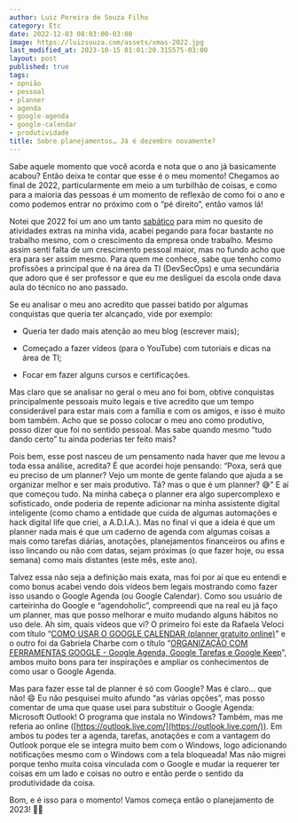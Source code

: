 ```yaml
---
author: Luiz Pereira de Souza Filho
category: Etc
date: 2022-12-03 08:03:00-03:00
image: https://luizsouza.com/assets/xmas-2022.jpg
last_modified_at: 2023-10-15 01:01:20.315575-03:00
layout: post
published: true
tags:
- opnião
- pessoal
- planner
- agenda
- google-agenda
- google-calendar
- produtividade
title: Sobre planejamentos… Já é dezembro novamente?
---
```


Sabe aquele momento que você acorda e nota que o ano já basicamente acabou? Então deixa te contar que esse é o meu momento! Chegamos ao final de 2022, particularmente em meio a um turbilhão de coisas, e como para a maioria das pessoas é um momento de reflexão de como foi o ano e como podemos entrar no próximo com o “pé direito”, então vamos lá!

Notei que 2022 foi um ano um tanto [sabático](https://www.dicio.com.br/sabatico/) para mim no quesito de atividades extras na minha vida, acabei pegando para focar bastante no trabalho mesmo, com o crescimento da empresa onde trabalho. Mesmo assim senti falta de um crescimento pessoal maior, mas no fundo acho que era para ser assim mesmo. Para quem me conhece, sabe que tenho como profissões a principal que é na área da TI (DevSecOps) e uma secundária que adoro que é ser professor e que eu me desliguei da escola onde dava aula do técnico no ano passado.

Se eu analisar o meu ano acredito que passei batido por algumas conquistas que queria ter alcançado, vide por exemplo:

- Queria ter dado mais atenção ao meu blog (escrever mais);

- Começado a fazer vídeos (para o YouTube) com tutoriais e dicas na área de TI;

- Focar em fazer alguns cursos e certificações.

Mas claro que se analisar no geral o meu ano foi bom, obtive conquistas principalmente pessoais muito legais e tive acredito que um tempo considerável para estar mais com a família e com os amigos, e isso é muito bom também. Acho que se posso colocar o meu ano como produtivo, posso dizer que foi no sentido pessoal. Mas sabe quando mesmo “tudo dando certo” tu ainda poderias ter feito mais?

Pois bem, esse post nasceu de um pensamento nada haver que me levou a toda essa análise, acredita? É que acordei hoje pensando: “Poxa, será que eu preciso de um planner? Vejo um monte de gente falando que ajuda a se organizar melhor e ser mais produtivo. Tá? mas o que é um planner? 😅” E aí que começou tudo. Na minha cabeça o planner era algo supercomplexo e sofisticado, onde poderia de repente adicionar na minha assistente digital inteligente (como chamo a entidade que cuida de algumas automações e hack digital life que criei, a A.D.I.A.). Mas no final vi que a ideia é que um planner nada mais é que um caderno de agenda com algumas coisas a mais como tarefas diárias, anotações, planejamentos financeiros ou afins e isso lincando ou não com datas, sejam próximas (o que fazer hoje, ou essa semana) como mais distantes (este mês, este ano).

Talvez essa não seja a definição mais exata, mas foi por aí que eu entendi e como bonus acabei vendo dois vídeos bem legais mostrando como fazer isso usando o Google Agenda (ou Google Calendar). Como sou usuário de carteirinha do Google e “agendoholic”, compreendi que na real eu já faço um planner, mas que posso melhorar e muito mudando alguns hábitos no uso dele. Ah sim, quais vídeos que vi? O primeiro foi este da Rafaela Veloci com título “[COMO USAR O GOOGLE CALENDAR (planner gratuito online)](https://www.youtube.com/watch?v=9Vo5UWippkE)” e o outro foi da Gabriela Charbe com o título “[ORGANIZAÇÃO COM FERRAMENTAS GOOGLE - Google Agenda, Google Tarefas e Google Keep](https://www.youtube.com/watch?v=CKHO5ejVT7A)”, ambos muito bons para ter inspirações e ampliar os conhecimentos de como usar o Google Agenda.

Mas para fazer esse tal de planner é só com Google? Mas é claro… que não! 😄 Eu não pesquisei muito afundo “as várias opções”, mas posso comentar de uma que quase usei para substituir o Google Agenda: Microsoft Outlook! O programa que instala no Windows? Também, mas me referia ao online ([https://outlook.live.com/](https://outlook.live.com/)). Em ambos tu podes ter a agenda, tarefas, anotações e com a vantagem do Outlook porque ele se integra muito bem com o Windows, logo adicionando notificações mesmo com o Windows com a tela bloqueada! Mas não migrei porque tenho muita coisa vinculada com o Google e mudar ia requerer ter coisas em um lado e coisas no outro e então perde o sentido da produtividade da coisa.

Bom, e é isso para o momento! Vamos começa então o planejamento de 2023! 🤘🏼
